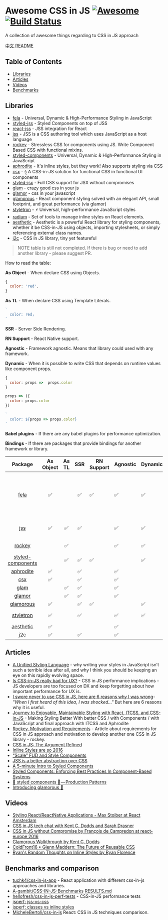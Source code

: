 # Awesome CSS in JS [![Awesome](https://cdn.rawgit.com/sindresorhus/awesome/d7305f38d29fed78fa85652e3a63e154dd8e8829/media/badge.svg)](https://github.com/sindresorhus/awesome) [![Build Status](https://travis-ci.org/tuchk4/awesome-css-in-js.svg?branch=master)](https://travis-ci.org/tuchk4/awesome-css-in-js)

A collection of awesome things regarding to CSS in JS approach

[中文 README](README-zh_CN.md)
## Table of Contents

- [Libraries](#libraries)
- [Articles](#articles)
- [Videos](#videos)
- [Benchmarks](#benchmarks)

## Libraries

- [fela](https://github.com/rofrischmann/fela/) - Universal, Dynamic & High-Performance Styling in JavaScript
- [styled-jss](https://github.com/cssinjs/styled-jss) - Styled Components on top of JSS
- [react-jss](https://github.com/cssinjs/react-jss) - JSS integration for React
- [jss](https://github.com/cssinjs/jss) - JSS is a CSS authoring tool which uses JavaScript as a host language
- [rockey](https://github.com/tuchk4/rockey) - Stressless CSS for components using JS. Write Component Based CSS with functional mixins.
- [styled-components](https://github.com/styled-components/styled-components) - Universal, Dynamic & High-Performance Styling in JavaScript
- [aphrodite](https://github.com/Khan/aphrodite) - It's inline styles, but they work! Also supports styling via CSS
- [csx](https://github.com/jxnblk/cxs) - ϟ A CSS-in-JS solution for functional CSS in functional UI components
- [styled-jsx](https://github.com/zeit/styled-jsx) - Full CSS support for JSX without compromises
- [glam](https://github.com/threepointone/glam) - crazy good css in your js
- [glamor](https://github.com/threepointone/glamor) - css in your javascript
- [glamorous](https://github.com/paypal/glamorous) - React component styling solved with an elegant API, small footprint, and great performance (via glamor)
- [styletron](https://github.com/rtsao/styletron) - ⚡️ Universal, high-performance JavaScript styles
- [radium](https://github.com/FormidableLabs/radium) - Set of tools to manage inline styles on React elements.
- [aesthetic](https://github.com/milesj/aesthetic) - Aesthetic is a powerful React library for styling components, whether it be CSS-in-JS using objects, importing stylesheets, or simply referencing external class names.
- [j2c](https://github.com/j2css/j2c) - CSS in JS library, tiny yet featureful


> NOTE table is still not completed. If there is bug or need to add another library - please suggest PR.

How to read the table:

**As Object** - When declare CSS using Objects.
```js
{
  color: 'red',
}
```

**As TL** - When declare CSS using Template Literals.
```js
`
  color: red;
`
```

**SSR** - Server Side Rendering.

**RN Support** - React Native support.

**Agnostic** - Framework agnostic. Means that library could used with any framework.

**Dynamic** - When it is possible to write CSS that depends on runtime values like component props.
```js
{
  color: props =>  props.color
}
```

```js
props => ({
  color: props.color
})
```

```js
`
  color: ${props => props.color}
`
```

**Babel plugins** - If there are any babel plugins for performance optimization.

**Bindings** - If there are packages that provide bindings for another framework or library.

| Package | As Object | As TL | SSR | RN Support | Agnostic | Dynamic | Babel plugins | Bindings |
|:-----------------:|:-------------:|:------------------------:|:--------------------:|----------------------|--------------------|-------------|---------------|----------|
| [fela](https://github.com/rofrischmann/fela/) | ✅ |  | ✅ | ✅ | ✅ | ✅ |  | [react-fela](http://fela.js.org/docs/guides/UsageWithReact.html) [native-fela](http://fela.js.org/docs/guides/UsageWithReactNative.html) [preact-fela](http://fela.js.org/docs/guides/UsageWithPreact.html) [inferno-fela](http://fela.js.org/docs/guides/UsageWithInferno.html) |
| [jss](https://github.com/cssinjs/jss) | ✅ | ✅ | ✅ |  | ✅ | ✅ | ✅ | [react-jss](https://github.com/cssinjs/react-jss) [styled-jss](https://github.com/cssinjs/styled-jss) |
| [rockey](https://github.com/tuchk4/rockey) |  | ✅ |  |  | ✅ | ✅ |  | [rockey-react](https://github.com/tuchk4/rockey/tree/master/packages/rockey-react) |
| [styled-components](https://github.com/styled-components/styled-components) |  | ✅ | ✅ | ✅ |  | ✅ | ✅ |  |
| [aphrodite](https://github.com/Khan/aphrodite) | ✅ |  | ✅ |  | ✅ |  |  |  |
| [csx](https://github.com/jxnblk/cxs) | ✅ |  | ✅ |  | ✅ |  |  |  |
| [glam](https://github.com/threepointone/glam) |  | ✅ | ✅ |  | ✅ |  | ✅ |  |
| [glamor](https://github.com/threepointone/glamor) |  | ✅ | ✅ |  | ✅ |  | ✅ |  |
| [glamorous](https://github.com/paypal/glamorous) | ✅ |  | ✅ | ✅ |  | ✅ |  |  |
| [styletron](https://github.com/rtsao/styletron) | ✅ |  | ✅ |  | ✅ | ✅ |  | [styletron-react](https://github.com/rtsao/styletron#using-styletron-with-react) |
| [aesthetic](https://github.com/milesj/aesthetic) | ✅ |  |  |  | ✅ |  |  |  |
| [j2c](https://github.com/j2css/j2c) | ✅ |  | ✅ |  | ✅ |  |  |  | |


## Articles

- [A Unified Styling Language](https://medium.com/seek-blog/a-unified-styling-language-d0c208de2660) - why writing your styles in JavaScript isn’t such a terrible idea after all, and why I think you should be keeping an eye on this rapidly evolving space.
- [Is CSS-in-JS really bad for UX?](https://medium.com/@okonetchnikov/is-css-in-js-really-bad-for-ux-e9cce7b2da83) - CSS in JS performance implications - JS developers are too focused on DX and keep forgetting about how important performance for UX is.
- [I swore never to use CSS in JS, here are 6 reasons why I was wrong](https://hackernoon.com/i-swore-never-to-use-css-in-js-here-are-6-reasons-why-i-was-wrong-541fe3dfdeb7)- *"When I first heard of this idea, I was shocked..."* But here are 6 reasons why it is useful.
- [Journey to Enjoyable, Maintainable Styling with React, ITCSS, and CSS-in-JS](https://medium.com/maintainable-react-apps/journey-to-enjoyable-maintainable-styling-with-react-itcss-and-css-in-js-632cfa9c70d6) - Making Styling Better With better CSS / with Components / with JavaScript and final approach with ITCSS and Aphrodite
- [Rockey. Motivation and Requirements](https://medium.com/@tuchk4/rockey-motivation-and-requirements-f787d1ed61e0) - Article about requirements for CSS in JS approach and motivation to develop another one CSS in JS library - rockey.
- [CSS in JS: The Argument Refined](https://medium.com/@steida/css-in-js-the-argument-refined-471c7eb83955)
- [Inline Styles are so 2016](https://medium.com/yplan-eng/inline-styles-are-so-2016-f100b79dafe1)
- [“Scale” FUD and Style Components](https://medium.learnreact.com/scale-fud-and-style-components-c0ce87ec9772)
- [JSS is a better abstraction over CSS](https://top.fse.guru/jss-is-css-d7d41400b635)
- [A 5-minute Intro to Styled Components](https://medium.freecodecamp.com/a-5-minute-intro-to-styled-components-41f40eb7cd55)
- [Styled Components: Enforcing Best Practices In Component-Based Systems](https://www.smashingmagazine.com/2017/01/styled-components-enforcing-best-practices-component-based-systems/)
- [💅 styled components 💅 — Production Patterns](https://medium.com/@jamiedixon/styled-components-production-patterns-c22e24b1d896)
- [Introducing glamorous 💄](https://hackernoon.com/introducing-glamorous-fb3c9f4ed20e)

## Videos
- [Styling React/ReactNative Applications - Max Stoiber at React Amsterdam](https://www.youtube.com/watch?v=bIK2NwoK9xk)
- [CSS in JS tech chat with Kent C. Dodds and Sarah Drasner](https://www.youtube.com/watch?v=BXOF_8jDdf8)
- [CSS in JS without Compromise by François de Campredon at react-europe 2016](https://www.youtube.com/watch?v=DGEFNBYJRps)
- [Glamorous Walkthrough by Kent C. Dodds](https://www.youtube.com/watch?v=lmrQTpJ_3PM)
- [ColdFront16 • Glenn Maddern: The Future of Reusable CSS](https://www.youtube.com/watch?v=XR6eM_5pAb0)
- [Ryan's Random Thoughts on Inline Styles by Ryan Florence](https://www.youtube.com/watch?v=EkPcGS4TzdQ)


## Benchmarks and comparison
- [tuchk4/css-in-js-app](https://github.com/tuchk4/css-in-js-app) - React application with different css-in-js approaches and libraries.
- [A-gambit/CSS-IN-JS-Benchmarks](https://github.com/A-gambit/CSS-IN-JS-Benchmarks) [RESULTS.md](https://github.com/A-gambit/CSS-IN-JS-Benchmarks/blob/master/RESULT.md)
- [hellofresh/css-in-js-perf-tests](https://github.com/hellofresh/css-in-js-perf-tests) - CSS-in-JS performance tests
- [jsperf: jss-vs-css](https://jsperf.com/jss-vs-css/3)
- [jsperf: classes vs inline styles](https://jsperf.com/classes-vs-inline-styles/4)
- [MicheleBertoli/css-in-js](https://github.com/MicheleBertoli/css-in-js) React: CSS in JS techniques comparison.
